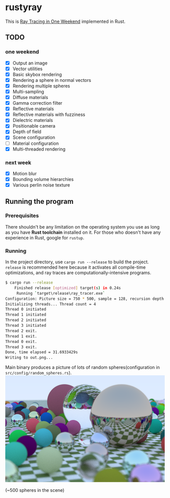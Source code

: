 # rustyray

This is [Ray Tracing in One Weekend](https://raytracing.github.io/books/RayTracingInOneWeekend.html) implemented in Rust.

## TODO

### one weekend
- [x] Output an image
- [x] Vector utilities
- [x] Basic skybox rendering
- [x] Rendering a sphere in normal vectors
- [x] Rendering multiple spheres
- [x] Multi-sampling
- [x] Diffuse materials
- [x] Gamma correction filter
- [x] Reflective materials
- [x] Reflective materials with fuzziness
- [x] Dielectric materials
- [x] Positionable camera
- [x] Depth of field
- [x] Scene configuration
- [ ] Material configuration
- [x] Multi-threaded rendering

### next week

- [x] Motion blur
- [x] Bounding volume hierarchies
- [x] Various perlin noise texture

## Running the program

### Prerequisites

There shouldn't be any limitation on the operating system you use as long as you have **Rust toolchain** installed on it. For those who doesn't have any experience in Rust, google for `rustup`.

### Running

In the project directory, use `cargo run --release` to build the project. `release` is recommended here because it activates all compile-time optimizations, and ray traces are computationally-intensive programs.


```bash
$ cargo run --release
    Finished release [optimized] target(s) in 0.24s
     Running `target\release\ray_tracer.exe`
Configuration: Picture size = 750 * 500, sample = 128, recursion depth = 16
Initializing threads... Thread count = 4
Thread 0 initiated
Thread 1 initiated
Thread 2 initiated
Thread 3 initiated
Thread 2 exit.
Thread 1 exit.
Thread 0 exit.
Thread 3 exit.
Done, time elapsed = 31.6933429s
Writing to out.png...
```

Main binary produces a picture of lots of random spheres(configuration in `src/config/random_spheres.rs`).
![](example.png)

(~500 spheres in the scene)

